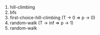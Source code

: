1. hill-climbing
2. bfs
3. first-choice-hill-climbing (T -> 0 => p -> 0)
4. random-walk (T -> inf => p -> 1)
5. random-walk
